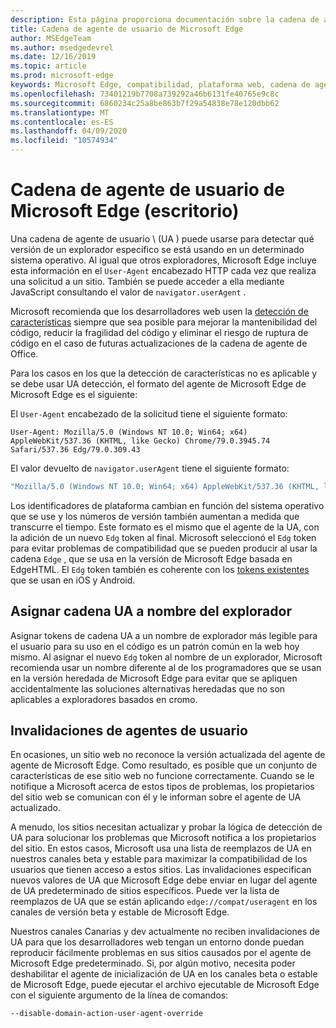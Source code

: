 ```yaml
---
description: Esta página proporciona documentación sobre la cadena de agente de usuario de Microsoft Edge
title: Cadena de agente de usuario de Microsoft Edge
author: MSEdgeTeam
ms.author: msedgedevrel
ms.date: 12/16/2019
ms.topic: article
ms.prod: microsoft-edge
keywords: Microsoft Edge, compatibilidad, plataforma web, cadena de agente de usuario, cadena de UA, UA Overrides
ms.openlocfilehash: 73401219b7708a739292a46b6131fe40765e9c8c
ms.sourcegitcommit: 6860234c25a8be863b7f29a54838e78e120dbb62
ms.translationtype: MT
ms.contentlocale: es-ES
ms.lasthandoff: 04/09/2020
ms.locfileid: "10574934"
---
```

# Cadena de agente de usuario de Microsoft Edge (escritorio)  

Una cadena de agente de usuario \ (UA \) puede usarse para detectar qué versión de un explorador específico se está usando en un determinado sistema operativo.  Al igual que otros exploradores, Microsoft Edge incluye esta información en el `User-Agent` encabezado HTTP cada vez que realiza una solicitud a un sitio.  También se puede acceder a ella mediante JavaScript consultando el valor de `navigator.userAgent` .  

Microsoft recomienda que los desarrolladores web usen la [detección de características](https://developer.mozilla.org/docs/Learn/Tools_and_testing/Cross_browser_testing/Feature_detection) siempre que sea posible para mejorar la mantenibilidad del código, reducir la fragilidad del código y eliminar el riesgo de ruptura de código en el caso de futuras actualizaciones de la cadena de agente de Office.  

Para los casos en los que la detección de características no es aplicable y se debe usar UA detección, el formato del agente de Microsoft Edge de Microsoft Edge es el siguiente:

El `User-Agent` encabezado de la solicitud tiene el siguiente formato:

```http
User-Agent: Mozilla/5.0 (Windows NT 10.0; Win64; x64) AppleWebKit/537.36 (KHTML, like Gecko) Chrome/79.0.3945.74 Safari/537.36 Edg/79.0.309.43
``` 

El valor devuelto de `navigator.userAgent` tiene el siguiente formato:

```javascript
"Mozilla/5.0 (Windows NT 10.0; Win64; x64) AppleWebKit/537.36 (KHTML, like Gecko) Chrome/79.0.3945.74 Safari/537.36 Edg/79.0.309.43"
```  

Los identificadores de plataforma cambian en función del sistema operativo que se use y los números de versión también aumentan a medida que transcurre el tiempo.  Este formato es el mismo que el agente de la UA, con la adición de un nuevo `Edg` token al final.  Microsoft seleccionó el `Edg` token para evitar problemas de compatibilidad que se pueden producir al usar la cadena `Edge` , que se usa en la versión de Microsoft Edge basada en EdgeHTML.  El `Edg` token también es coherente con los [tokens existentes](https://blogs.windows.com/msedgedev/2017/10/05/microsoft-edge-ios-android-developer/) que se usan en iOS y Android.

## Asignar cadena UA a nombre del explorador
Asignar tokens de cadena UA a un nombre de explorador más legible para el usuario para su uso en el código es un patrón común en la web hoy mismo. Al asignar el nuevo `Edg` token al nombre de un explorador, Microsoft recomienda usar un nombre diferente al de los programadores que se usan en la versión heredada de Microsoft Edge para evitar que se apliquen accidentalmente las soluciones alternativas heredadas que no son aplicables a exploradores basados en cromo.

## Invalidaciones de agentes de usuario  

En ocasiones, un sitio web no reconoce la versión actualizada del agente de agente de Microsoft Edge.  Como resultado, es posible que un conjunto de características de ese sitio web no funcione correctamente.  Cuando se le notifique a Microsoft acerca de estos tipos de problemas, los propietarios del sitio web se comunican con él y le informan sobre el agente de UA actualizado.  

A menudo, los sitios necesitan actualizar y probar la lógica de detección de UA para solucionar los problemas que Microsoft notifica a los propietarios del sitio.  En estos casos, Microsoft usa una lista de reemplazos de UA en nuestros canales beta y estable para maximizar la compatibilidad de los usuarios que tienen acceso a estos sitios.  Las invalidaciones especifican nuevos valores de UA que Microsoft Edge debe enviar en lugar del agente de UA predeterminado de sitios específicos.  Puede ver la lista de reemplazos de UA que se están aplicando `edge://compat/useragent` en los canales de versión beta y estable de Microsoft Edge. 

Nuestros canales Canarias y dev actualmente no reciben invalidaciones de UA para que los desarrolladores web tengan un entorno donde puedan reproducir fácilmente problemas en sus sitios causados por el agente de Microsoft Edge predeterminado.  Si, por algún motivo, necesita poder deshabilitar el agente de inicialización de UA en los canales beta o estable de Microsoft Edge, puede ejecutar el archivo ejecutable de Microsoft Edge con el siguiente argumento de la línea de comandos:  

```shell
--disable-domain-action-user-agent-override
```  
